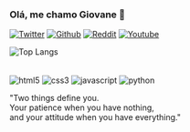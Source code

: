 ### Olá, me chamo Giovane 👋

[![Twitter](https://img.shields.io/badge/Twitter-1DA1F2?style=for-the-badge&logo=twitter&logoColor=white)](https://twitter.com/igiovane)
[![Github](https://img.shields.io/badge/GitHub-100000?style=for-the-badge&logo=github&logoColor=white)](https://github.com/giovanerobino)
[![Reddit](https://img.shields.io/badge/Reddit-FF4500?style=for-the-badge&logo=reddit&logoColor=white)](https://www.reddit.com/user/ThousandDaggers)
[![Youtube](https://img.shields.io/badge/YouTube-FF0000?style=for-the-badge&logo=youtube&logoColor=white)](https://www.youtube.com/channel/UCcw-UeXwCQikSCXjY0eVaMQ)


![Top Langs](https://github-readme-stats.vercel.app/api/top-langs/?username=giovanerobino&layout=compact)

<div style="display: inline-block"><br/>
    <img align="center" alt="html5" src="https://img.shields.io/badge/HTML-239120?style=for-the-badge&logo=html5&logoColor=white" />
    <img align="center" alt="css3" src="https://img.shields.io/badge/CSS3-1572B6?style=for-the-badge&logo=css3&logoColor=white" />
    <img align="center" alt="javascript" src="https://img.shields.io/badge/JavaScript-323330?style=for-the-badge&logo=javascript&logoColor=F7DF1E" />
    <img align="center" alt="python" src="https://img.shields.io/badge/Python-14354C?style=for-the-badge&logo=python&logoColor=white" />
</div><br/>

"Two things define you.<br/>
Your patience when you have nothing,<br/>
and your attitude when you have everything."
